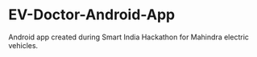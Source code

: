 # EV-Doctor-Android-App
Android app created during Smart India Hackathon for Mahindra electric vehicles.
